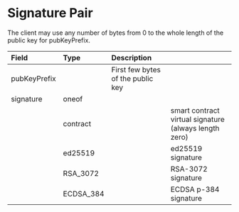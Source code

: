 # Signature Pair

The client may use any number of bytes from 0 to the whole length of the public key for pubKeyPrefix.

| Field | Type | Description | ​ |
| :--- | :--- | :--- | :--- |
| pubKeyPrefix | ​ | First few bytes of the public key | ​ |
| signature | oneof | ​ | ​ |
| ​ | contract | ​ | smart contract virtual signature \(always length zero\) |
| ​ | ed25519 | ​ | ed25519 signature |
| ​ | RSA\_3072 | ​ | RSA-3072 signature |
| ​ | ECDSA\_384 | ​ | ECDSA p-384 signature |

  
  


